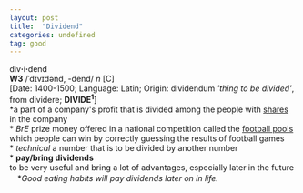 ```yaml
---
layout: post
title:  "Dividend"
categories: undefined
tag: good
---
```

<DIV style="MARGIN: 0px 0px 5px">div<B>·</B>i<B>·</B>dend<BR><B>W3</B> /ˈdɪvɪdənd, -dend/ <I>n</I> [C] <BR>[Date: 1400-1500; Language: Latin; Origin: dividendum <I>'thing to be divided'</I>, from dividere; <B>DIVIDE<SUP>1</SUP></B>]<BR>*a part of a company's profit that is divided among the people with <A href="{{ site.baseurl }}/share"><U>shares</U></A> in the company<BR>* <I>BrE</I> prize money offered in a national competition called the <A href="{{ site.baseurl }}/football%20pools"><U>football pools</U></A> which people can win by correctly guessing the results of football games<BR>* <I>technical</I> a number that is to be divided by another number<BR>* <B>pay/bring dividends</B><BR>to be very useful and bring a lot of advantages, especially later in the future<BR>　*<I>Good eating habits will pay dividends later on in life.</I></DIV>
